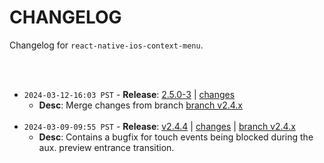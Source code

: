 # CHANGELOG

Changelog for `react-native-ios-context-menu`.

<br><br>

* `2024-03-12-16:03 PST` -  **Release**: [2.5.0-3](https://github.com/dominicstop/react-native-ios-context-menu/releases/tag/v2.5.0-3) | [changes](https://github.com/dominicstop/react-native-ios-context-menu/compare/v2.5.0-2...v2.5.0-3)
  * **Desc**: Merge changes from branch [branch v2.4.x](https://github.com/dominicstop/react-native-ios-context-menu/tree/v2.4.x)<br><br>
* `2024-03-09-09:55 PST` - **Release**: [v2.4.4](https://github.com/dominicstop/react-native-ios-context-menu/releases/tag/v2.4.4) | [changes](https://github.com/dominicstop/react-native-ios-context-menu/compare/v2.4.3...v2.4.4) | [branch v2.4.x](https://github.com/dominicstop/react-native-ios-context-menu/tree/v2.4.x)
  * **Desc**: Contains a bugfix for touch events being blocked during the aux. preview entrance transition.

